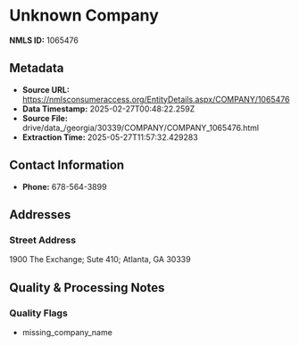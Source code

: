 # Unknown Company

**NMLS ID:** 1065476

## Metadata
- **Source URL:** https://nmlsconsumeraccess.org/EntityDetails.aspx/COMPANY/1065476
- **Data Timestamp:** 2025-02-27T00:48:22.259Z
- **Source File:** drive/data_/georgia/30339/COMPANY/COMPANY_1065476.html
- **Extraction Time:** 2025-05-27T11:57:32.429283

## Contact Information
- **Phone:** 678-564-3899

## Addresses
### Street Address
1900 The Exchange; Sute 410; Atlanta, GA 30339

## Quality & Processing Notes
### Quality Flags
- missing_company_name

